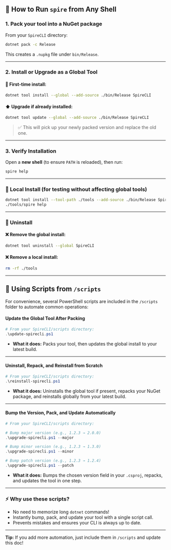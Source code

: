 ﻿## 🚀 How to Run `spire` from Any Shell

### 1. Pack your tool into a NuGet package

From your `SpireCLI` directory:

```bash
dotnet pack -c Release
```

This creates a `.nupkg` file under `bin/Release`.

---

### 2. Install or Upgrade as a Global Tool

#### 🔁 First-time install:

```bash
dotnet tool install --global --add-source ./bin/Release SpireCLI
```

#### ⬆️ Upgrade if already installed:

```bash
dotnet tool update --global --add-source ./bin/Release SpireCLI
```

> ✅ This will pick up your newly packed version and replace the old one.

---

### 3. Verify Installation

Open a **new shell** (to ensure `PATH` is reloaded), then run:

```bash
spire help
```

---

### 🧪 Local Install (for testing without affecting global tools)

```bash
dotnet tool install --tool-path ./tools --add-source ./bin/Release SpireCLI
./tools/spire help
```

---

### 🧼 Uninstall

#### ❌ Remove the global install:

```bash
dotnet tool uninstall --global SpireCLI
```

#### ❌ Remove a local install:

```bash
rm -rf ./tools
```

---

## 🔧 Using Scripts from `/scripts`

For convenience, several PowerShell scripts are included in the `/scripts` folder to automate common operations:

#### **Update the Global Tool After Packing**

```powershell
# From your SpireCLI/scripts directory:
.\update-spirecli.ps1
```

* **What it does:**
  Packs your tool, then updates the global install to your latest build.

---

#### **Uninstall, Repack, and Reinstall from Scratch**

```powershell
# From your SpireCLI/scripts directory:
.\reinstall-spirecli.ps1
```

* **What it does:**
  Uninstalls the global tool if present, repacks your NuGet package, and reinstalls globally from your latest build.

---

#### **Bump the Version, Pack, and Update Automatically**

```powershell
# From your SpireCLI/scripts directory:

# Bump major version (e.g., 1.2.3 → 2.0.0)
.\upgrade-spirecli.ps1 --major

# Bump minor version (e.g., 1.2.3 → 1.3.0)
.\upgrade-spirecli.ps1 --minor

# Bump patch version (e.g., 1.2.3 → 1.2.4)
.\upgrade-spirecli.ps1 --patch
```

* **What it does:**
  Bumps the chosen version field in your `.csproj`, repacks, and updates the tool in one step.

---

### ⚡ **Why use these scripts?**

* No need to memorize long `dotnet` commands!
* Instantly bump, pack, and update your tool with a single script call.
* Prevents mistakes and ensures your CLI is always up to date.

---

**Tip:**
If you add more automation, just include them in `/scripts` and update this doc!
